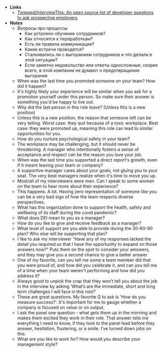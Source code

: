 - **Links**
	- [Twipped/InterviewThis: An open source list of developer questions to ask prospective employers](https://github.com/Twipped/InterviewThis)
- **Notes**
	- *Вопросы про процессы*
		- Как устроено обучение сотрудников? 
		- Как относятся к переработкам? 
		- Есть ли правила коммуникации? 
		- Какие встречи проводятся? 
		- Сталкивались ли с выгоранием сотрудников и что делали в этой ситуации?
		- Если заметно недовольство или ответы односложные, скорее всего, в этой компании не думают о предотвращении выгорания
	- When was the last time you promoted someone on your team? How did it happen?
	- It's highly likely your experience will be similar when you ask for a promotion yourself under this person. So make sure their answer is something you'd be happy to live out.
	- Why did the last person in this role leave? (Unless this is a new position)
	- Unless this is a new position, the reason that someone left can be very telling. Worst case: they quit because of a toxic workplace. Best case: they were promoted up, meaning this role can lead to similar opportunities for you.
	- How do you nurture psychological safety in your team?
	- The workplace may be challenging, but it should never be threatening. A manager who intentionally fosters a sense of acceptance and respect can be the reason you love your job.
	- When was the last time you supported a direct report's growth, even if it meant leaving your team or company?
	- A supportive manager cares about your goals, not gluing you to your seat. The very best managers realize when it's time to move you up.
	- Most/all of my interviewers were men. Can I speak to some women on the team to hear more about their experience?
	- This happens. A lot. Having zero representation of someone like you can be a very bad sign of how the team respects diverse perspectives.
	- What has this organization done to support the health, safety and wellbeing of its staff during the covid pandemic?
	- What does DEI mean to you as a manager?
	- How do you like to give and receive feedback as a manager?
	- What level of support are you able to provide during the 30-60-90 plan? Who else will be supporting that plan?
	- I like to ask my interviewer “Have any of my responses lacked the detail you required so that I have the opportunity to expand on those answers now?” Puts them on the spot to consider your amswers, and they may give you a second chance to give a better answer
	- One of my favorite, can you tell me some a team member did that you were proud of, and how did you celebrate it, and can you tell me of a time when your team weren't performing and how did you address it?
	- Always good to unpick the crap that they won’t tell you about the job in the interview by asking ‘What’s are the immediate, short and long term challenges I will face in this role?’
	- These are great questions. My favorite Q to ask is 'How do you measure success?'. It's important for me to gauge whether a company is focused on value or on output.
	- I ask the panel one question - what gets them up in the morning and makes them excited they work in their role. That answer tells me everything I need to know, if they look to the panel lead before they answer, hesitation, flustering, or a smile. I’ve turned down jobs on this.
	- What are you like to work for? How would you describe your management style?